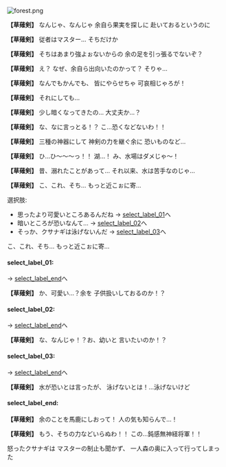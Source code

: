 
![forest.png](../images/backgrounds/forest.png)

**【草薙剣】**
なんじゃ、なんじゃ
余自ら果実を探しに
赴いておるというのに

**【草薙剣】**
従者はマスター…
そちだけか

**【草薙剣】**
そちはあまり強よぉないからの
余の足を引っ張るでないぞ？

**【草薙剣】**
え？
なぜ、余自ら出向いたのかって？
そりゃ…

**【草薙剣】**
なんでもかんでも、
皆にやらせちゃ
可哀相じゃろが！

**【草薙剣】**
それにしても…

**【草薙剣】**
少し暗くなってきたの…
大丈夫か…？

**【草薙剣】**
な、なに言っとる！？
こ…恐くなどないわ！！

**【草薙剣】**
三種の神器にして
神剣の力を継ぐ余に
恐いものなど…

**【草薙剣】**
ひ…ひ〜〜〜っ！！
湖…！
み、水場はダメじゃ〜！

**【草薙剣】**
昔、溺れたことがあって…
それ以来、水は苦手なのじゃ…

**【草薙剣】**
こ、これ、そち…
もっと近こぉに寄…

選択肢:
- 思ったより可愛いところあるんだね → [select_label_01](#select_label_01)へ
- 暗いところが恐いなんて… → [select_label_02](#select_label_02)へ
- そっか、クサナギは泳げないんだ → [select_label_03](#select_label_03)へ

こ、これ、そち…
もっと近こぉに寄…

#### select_label_01:
 → [select_label_end](#select_label_end)へ

**【草薙剣】**
か、可愛い…？余を
子供扱いしておるのか！？

#### select_label_02:
 → [select_label_end](#select_label_end)へ

**【草薙剣】**
な、なんじゃ！？お、幼いと
言いたいのか！？

#### select_label_03:
 → [select_label_end](#select_label_end)へ

**【草薙剣】**
水が恐いとは言ったが、
泳げないとは！…泳げないけど

#### select_label_end:

**【草薙剣】**
余のことを馬鹿にしおって！
人の気も知らんで…！

**【草薙剣】**
もう、そちの力などいらぬわ！！
この…鈍感無神経将軍！！

怒ったクサナギは
マスターの制止も聞かず、
一人森の奥に入って行ってしまった